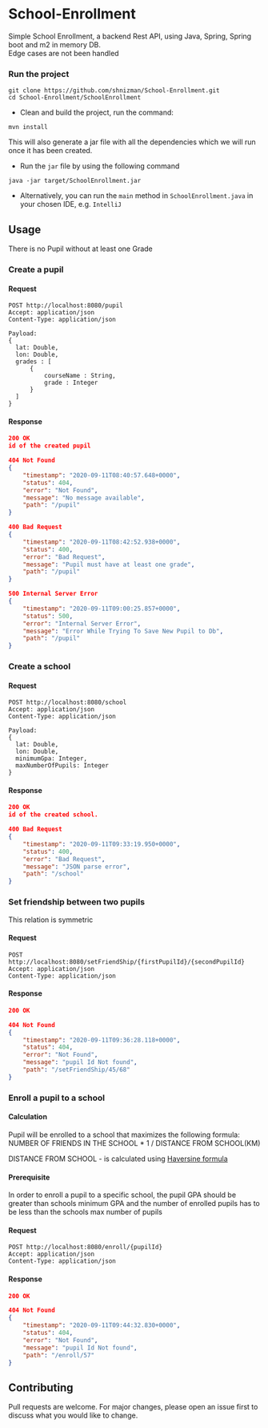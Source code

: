 # School-Enrollment

Simple School Enrollment, a backend Rest API, using Java, Spring, Spring boot and m2 in memory DB.  
Edge cases are not been handled


### Run the project
```
git clone https://github.com/shnizman/School-Enrollment.git
cd School-Enrollment/SchoolEnrollment
```

- Clean and build the project, run the command:
```
mvn install
```
This will also generate a jar file with all the dependencies which we will run once
it has been created.
- Run the `jar` file by using the following command 
```
java -jar target/SchoolEnrollment.jar
```
- Alternatively, you can run the `main` method in `SchoolEnrollment.java` in your chosen IDE, e.g. `IntelliJ`


## Usage
There is no Pupil without at least one Grade

### Create a pupil
#### Request


```
POST http://localhost:8080/pupil
Accept: application/json
Content-Type: application/json

Payload:
{
  lat: Double,
  lon: Double,
  grades : [
      {
          courseName : String,
          grade : Integer
      }
  ]
}
```



#### Response

```json
200 OK
id of the created pupil
```

```json
404 Not Found
{
    "timestamp": "2020-09-11T08:40:57.648+0000",
    "status": 404,
    "error": "Not Found",
    "message": "No message available",
    "path": "/pupil"
}
```

```json
400 Bad Request
{
    "timestamp": "2020-09-11T08:42:52.938+0000",
    "status": 400,
    "error": "Bad Request",
    "message": "Pupil must have at least one grade",
    "path": "/pupil"
}
```

```json
500 Internal Server Error
{
    "timestamp": "2020-09-11T09:00:25.857+0000",
    "status": 500,
    "error": "Internal Server Error",
    "message": "Error While Trying To Save New Pupil to Db",
    "path": "/pupil"
}
```

### Create a school
#### Request


```
POST http://localhost:8080/school
Accept: application/json
Content-Type: application/json

Payload:
{
  lat: Double,
  lon: Double,
  minimumGpa: Integer,
  maxNumberOfPupils: Integer
}
```

#### Response

```json
200 OK
id of the created school.
```

```json
400 Bad Request
{
    "timestamp": "2020-09-11T09:33:19.950+0000",
    "status": 400,
    "error": "Bad Request",
    "message": "JSON parse error",
    "path": "/school"
}
```


### Set friendship between two pupils

This relation is symmetric

#### Request

```
POST http://localhost:8080/setFriendShip/{firstPupilId}/{secondPupilId}
Accept: application/json
Content-Type: application/json
```

#### Response

```json
200 OK

```

```json
404 Not Found
{
    "timestamp": "2020-09-11T09:36:28.118+0000",
    "status": 404,
    "error": "Not Found",
    "message": "pupil Id Not found",
    "path": "/setFriendShip/45/68"
}
```

### Enroll a pupil to a school

#### Calculation
Pupil will be enrolled to a school that maximizes the following formula:  
NUMBER OF FRIENDS IN THE SCHOOL * 1 / DISTANCE FROM SCHOOL(KM)

DISTANCE FROM SCHOOL - is calculated using [Haversine formula](https://en.wikipedia.org/wiki/Haversine_formula)

#### Prerequisite
In order to enroll a pupil to a specific school, the pupil GPA should be greater than schools
minimum GPA and the number of enrolled pupils has to be less than the schools max number of pupils

#### Request

```
POST http://localhost:8080/enroll/{pupilId}
Accept: application/json
Content-Type: application/json
```

#### Response

```json
200 OK
```

```json
404 Not Found
{
    "timestamp": "2020-09-11T09:44:32.830+0000",
    "status": 404,
    "error": "Not Found",
    "message": "pupil Id Not found",
    "path": "/enroll/57"
}
```

## Contributing
Pull requests are welcome. For major changes, please open an issue first to discuss what you would like to change.
